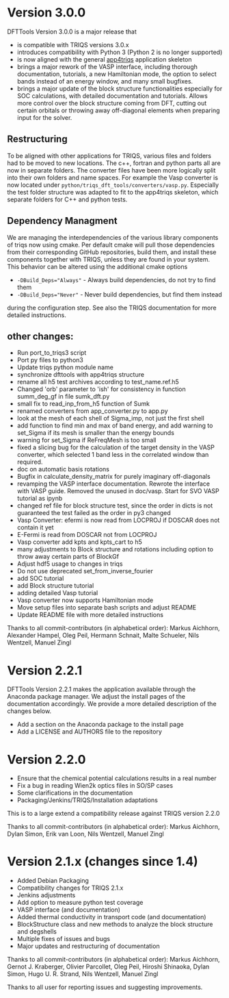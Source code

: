 Version 3.0.0
=============

DFTTools Version 3.0.0 is a major release that

* is compatible with TRIQS versions 3.0.x
* introduces compatibility with Python 3 (Python 2 is no longer supported)
* is now aligned with the general [app4triqs](https://github.com/TRIQS/app4triqs) application skeleton
* brings a major rework of the VASP interface, including thorough documentation, tutorials, a new Hamiltonian mode, the option to select bands instead of an energy window, and many small bugfixes.
* brings a major update of the block structure functionalities especially for SOC calculations, with detailed documentation and tutorials. Allows more control over the block structure coming from DFT, cutting out certain orbitals or throwing away off-diagonal elements when preparing input for the solver.

Restructuring
-------------
To be aligned with other applications for TRIQS, various files and folders had to be moved to new locations. The c++, fortran and python parts all are now in separate folders. The converter files have been more logically split into their own folders and name spaces. For example the Vasp converter is now located under `python/triqs_dft_tools/converters/vasp.py`. Especially the test folder structure was adapted to fit to the app4triqs skeleton, which separate folders for C++ and python tests.

Dependency Managment
--------------------
We are managing the interdependencies of the various library components of triqs now using cmake.
Per default cmake will pull those dependencies from their corresponding
GitHub repositories, build them, and install these components together
with TRIQS, unless they are found in your system.
This behavior can be altered using the additional cmake options

* `-DBuild_Deps="Always"` - Always build dependencies, do not try to find them
* `-DBuild_Deps="Never"` - Never build dependencies, but find them instead

during the configuration step. See also the TRIQS documentation for more detailed instructions.

other changes:
-------------
* Run port_to_triqs3 script
* Port py files to python3
* Update triqs python module name
* synchronize dfttools with app4triqs structure
* rename all h5 test archives according to test_name.ref.h5
* Changed 'orb' parameter to 'ish' for consistency in function summ_deg_gf in file sumk_dft.py
* small fix to read_inp_from_h5 function of Sumk
* renamed converters from app_converter.py to app.py
* look at the mesh of each shell of Sigma_imp, not just the first shell
* add function to find min and max of band energy, and add warning to set_Sigma if its mesh is smaller than the energy bounds
* warning for set_Sigma if ReFreqMesh is too small
* fixed a slicing bug for the calculation of the target density in the VASP converter, which selected 1 band less in the correlated window than required.
* doc on automatic basis rotations
* Bugfix in calculate_density_matrix for purely imaginary off-diagonals
* revamping the VASP interface documentation. Rewrote the interface with VASP guide. Removed the unused in doc/vasp. Start for SVO VASP tutorial as ipynb
* changed ref file for block structure test, since the order in dicts is not guaranteed the test failed as the order in py3 changed
* Vasp Converter: efermi is now read from LOCPROJ if DOSCAR does not contain it yet
* E-Fermi is read from DOSCAR not from LOCPROJ
* Vasp converter add kpts and kpts_cart to h5
* many adjustments to Block structure and rotations including option to throw away certain parts of BlockGf
* Adjust hdf5 usage to changes in triqs
* Do not use deprecated set_from_inverse_fourier
* add SOC tutorial
* add Block structure tutorial
* adding detailed Vasp tutorial
* Vasp converter now supports Hamiltonian mode
* Move setup files into separate bash scripts and adjust README
* Update README file with more detailed instructions


Thanks to all commit-contributors (in alphabetical order):
Markus Aichhorn, Alexander Hampel, Oleg Peil, Hermann Schnait, Malte Schueler, Nils Wentzell, Manuel Zingl


Version 2.2.1
=============

DFTTools Version 2.2.1 makes the application available
through the Anaconda package manager. We adjust
the install pages of the documentation accordingly.
We provide a more detailed description of the changes below.

* Add a section on the Anaconda package to the install page
* Add a LICENSE and AUTHORS file to the repository


Version 2.2.0
=============

* Ensure that the chemical potential calculations results in a real number
* Fix a bug in reading Wien2k optics files in SO/SP cases
* Some clarifications in the documentation
* Packaging/Jenkins/TRIQS/Installation adaptations

This is to a large extend a compatibility release against TRIQS version 2.2.0

Thanks to all commit-contributors (in alphabetical order):
Markus Aichhorn, Dylan Simon, Erik van Loon, Nils Wentzell, Manuel Zingl


Version 2.1.x (changes since 1.4)
=================================

* Added Debian Packaging
* Compatibility changes for TRIQS 2.1.x
* Jenkins adjustments
* Add option to measure python test coverage
* VASP interface (and documentation)
* Added thermal conductivity in transport code (and documentation)
* BlockStructure class and new methods to analyze the block structure and degshells
* Multiple fixes of issues and bugs
* Major updates and restructuring of documentation



Thanks to all commit-contributors (in alphabetical order):
Markus Aichhorn, Gernot J. Kraberger, Olivier Parcollet, Oleg Peil, Hiroshi Shinaoka, Dylan Simon, Hugo U. R. Strand, Nils Wentzell, Manuel Zingl

Thanks to all user for reporting issues and suggesting improvements.
